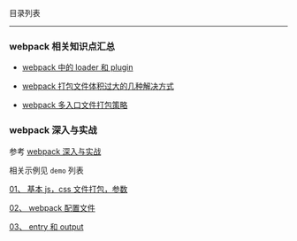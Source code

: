 目录列表

----

### webpack 相关知识点汇总

* [webpack 中的 loader 和 plugin](https://github.com/hanekaoru/WebLearningNotes/blob/master/webpack/note/汇总/01.md)

* [webpack 打包文件体积过大的几种解决方式](https://github.com/hanekaoru/WebLearningNotes/blob/master/webpack/note/汇总/02.md)

* [webpack 多入口文件打包策略](https://github.com/hanekaoru/WebLearningNotes/blob/master/webpack/note/汇总/03.md)


### webpack 深入与实战

参考 [webpack 深入与实战](http://www.imooc.com/learn/802)

相关示例见 `demo` 列表

[01、 基本 js，css 文件打包，参数](https://github.com/hanekaoru/WebLearningNotes/blob/master/webpack/note/webpack深入与实战/note/01.md)

[02、 webpack 配置文件](https://github.com/hanekaoru/WebLearningNotes/blob/master/webpack/note/webpack深入与实战/note/02.md)

[03、 entry 和 output](https://github.com/hanekaoru/WebLearningNotes/blob/master/webpack/note/webpack深入与实战/note/03.md)
